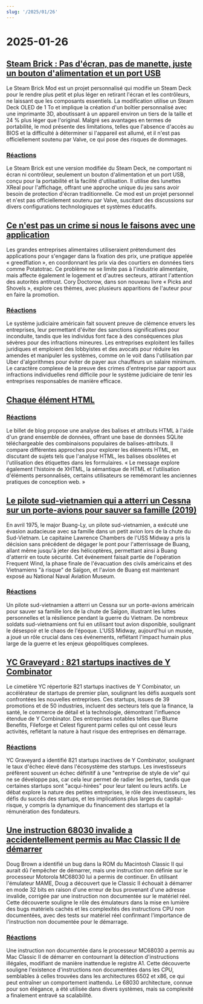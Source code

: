 ```yaml
---
slug: '/2025/01/26'
---
```


# 2025-01-26

## [Steam Brick : Pas d'écran, pas de manette, juste un bouton d'alimentation et un port USB](https://crastinator-pro.github.io/steam-brick/)

Le Steam Brick Mod est un projet personnalisé qui modifie un Steam Deck pour le rendre plus petit et plus léger en retirant l'écran et les contrôleurs, ne laissant que les composants essentiels. La modification utilise un Steam Deck OLED de 1 To et implique la création d'un boîtier personnalisé avec une imprimante 3D, aboutissant à un appareil environ un tiers de la taille et 24 % plus léger que l'original. Malgré ses avantages en termes de portabilité, le mod présente des limitations, telles que l'absence d'accès au BIOS et la difficulté à déterminer si l'appareil est allumé, et il n'est pas officiellement soutenu par Valve, ce qui pose des risques de dommages.

### [Réactions](https://news.ycombinator.com/item?id=42825441)

Le Steam Brick est une version modifiée du Steam Deck, ne comportant ni écran ni contrôleur, seulement un bouton d'alimentation et un port USB, conçu pour la portabilité et la facilité d'utilisation. Il utilise des lunettes XReal pour l'affichage, offrant une approche unique du jeu sans avoir besoin de protection d'écran traditionnelle. Ce mod est un projet personnel et n'est pas officiellement soutenu par Valve, suscitant des discussions sur divers configurations technologiques et systèmes éducatifs.

## [Ce n'est pas un crime si nous le faisons avec une application](https://pluralistic.net/2025/01/25/potatotrac/#carbo-loading)

Les grandes entreprises alimentaires utiliseraient prétendument des applications pour s'engager dans la fixation des prix, une pratique appelée « greedflation », en coordonnant les prix via des courtiers en données tiers comme Potatotrac. Ce problème ne se limite pas à l'industrie alimentaire, mais affecte également le logement et d'autres secteurs, attirant l'attention des autorités antitrust. Cory Doctorow, dans son nouveau livre « Picks and Shovels », explore ces thèmes, avec plusieurs apparitions de l'auteur pour en faire la promotion.

### [Réactions](https://news.ycombinator.com/item?id=42830646)

Le système judiciaire américain fait souvent preuve de clémence envers les entreprises, leur permettant d'éviter des sanctions significatives pour inconduite, tandis que les individus font face à des conséquences plus sévères pour des infractions mineures. Les entreprises exploitent les failles juridiques et emploient des lobbyistes et des avocats pour réduire les amendes et manipuler les systèmes, comme on le voit dans l'utilisation par Uber d'algorithmes pour éviter de payer aux chauffeurs un salaire minimum. Le caractère complexe de la preuve des crimes d'entreprise par rapport aux infractions individuelles rend difficile pour le système judiciaire de tenir les entreprises responsables de manière efficace.

## [Chaque élément HTML](https://iamwillwang.com/dollar/every-html-element/)

### [Réactions](https://news.ycombinator.com/item?id=42823722)

Le billet de blog propose une analyse des balises et attributs HTML à l'aide d'un grand ensemble de données, offrant une base de données SQLite téléchargeable des combinaisons populaires de balises-attributs. Il compare différentes approches pour explorer les éléments HTML, en discutant de sujets tels que l'analyse HTML, les balises obsolètes et l'utilisation des étiquettes dans les formulaires. « Le message explore également l'histoire de XHTML, la sémantique de HTML et l'utilisation d'éléments personnalisés, certains utilisateurs se remémorant les anciennes pratiques de conception web. »

## [Le pilote sud-vietnamien qui a atterri un Cessna sur un porte-avions pour sauver sa famille (2019)](https://www.historynet.com/maj-buang-lys-daring-feat-to-save-his-family/)

En avril 1975, le major Buang-Ly, un pilote sud-vietnamien, a exécuté une évasion audacieuse avec sa famille dans un petit avion lors de la chute du Sud-Vietnam. Le capitaine Lawrence Chambers de l'USS Midway a pris la décision sans précédent de dégager le pont pour l'atterrissage de Buang, allant même jusqu'à jeter des hélicoptères, permettant ainsi à Buang d'atterrir en toute sécurité. Cet événement faisait partie de l'opération Frequent Wind, la phase finale de l'évacuation des civils américains et des Vietnamiens "à risque" de Saïgon, et l'avion de Buang est maintenant exposé au National Naval Aviation Museum.

### [Réactions](https://news.ycombinator.com/item?id=42826536)

Un pilote sud-vietnamien a atterri un Cessna sur un porte-avions américain pour sauver sa famille lors de la chute de Saïgon, illustrant les luttes personnelles et la résilience pendant la guerre du Vietnam. De nombreux soldats sud-vietnamiens ont fui en utilisant tout avion disponible, soulignant le désespoir et le chaos de l'époque. L'USS Midway, aujourd'hui un musée, a joué un rôle crucial dans ces événements, reflétant l'impact humain plus large de la guerre et les enjeux géopolitiques complexes.

## [YC Graveyard : 821 startups inactives de Y Combinator](https://ycgraveyard.iamwillwang.com/)

Le cimetière YC répertorie 821 startups inactives de Y Combinator, un accélérateur de startups de premier plan, soulignant les défis auxquels sont confrontées les nouvelles entreprises. Ces startups, issues de 39 promotions et de 50 industries, incluent des secteurs tels que la finance, la santé, le commerce de détail et la technologie, démontrant l'influence étendue de Y Combinator. Des entreprises notables telles que Blume Benefits, Fileforge et Celest figurent parmi celles qui ont cessé leurs activités, reflétant la nature à haut risque des entreprises en démarrage.

### [Réactions](https://news.ycombinator.com/item?id=42828198)

YC Graveyard a identifié 821 startups inactives de Y Combinator, soulignant le taux d'échec élevé dans l'écosystème des startups. Les investisseurs préfèrent souvent un échec définitif à une "entreprise de style de vie" qui ne se développe pas, car cela leur permet de radier les pertes, tandis que certaines startups sont "acqui-hirées" pour leur talent ou leurs actifs. Le débat explore la nature des petites entreprises, le rôle des investisseurs, les défis du succès des startups, et les implications plus larges du capital-risque, y compris la dynamique du financement des startups et la rémunération des fondateurs.

## [Une instruction 68030 invalide a accidentellement permis au Mac Classic II de démarrer](https://www.downtowndougbrown.com/2025/01/the-invalid-68030-instruction-that-accidentally-allowed-the-mac-classic-ii-to-successfully-boot-up/)

Doug Brown a identifié un bug dans la ROM du Macintosh Classic II qui aurait dû l'empêcher de démarrer, mais une instruction non définie sur le processeur Motorola MC68030 lui a permis de continuer. En utilisant l'émulateur MAME, Doug a découvert que le Classic II échouait à démarrer en mode 32 bits en raison d'une erreur de bus provenant d'une adresse invalide, corrigée par une instruction non documentée sur le matériel réel. Cette découverte souligne le rôle des émulateurs dans la mise en lumière des bugs matériels cachés et les complexités des instructions CPU non documentées, avec des tests sur matériel réel confirmant l'importance de l'instruction non documentée pour le démarrage.

### [Réactions](https://news.ycombinator.com/item?id=42824562)

Une instruction non documentée dans le processeur MC68030 a permis au Mac Classic II de démarrer en contournant la détection d'instructions illégales, modifiant de manière inattendue le registre A1. Cette découverte souligne l'existence d'instructions non documentées dans les CPU, semblables à celles trouvées dans les architectures 6502 et x86, ce qui peut entraîner un comportement inattendu. Le 68030 architecture, connue pour son élégance, a été utilisée dans divers systèmes, mais sa complexité a finalement entravé sa scalabilité.

<head>
  <meta property="og:title" content="Steam Brick : Pas d'écran, pas de manette, juste un bouton d'alimentation et un port USB" />
  <meta property="og:type" content="website" />
  <meta property="og:image" content="https://og.cho.sh/api/og/?title=Steam%20Brick%20%3A%20Pas%20d'%C3%A9cran%2C%20pas%20de%20manette%2C%20juste%20un%20bouton%20d'alimentation%20et%20un%20port%20USB&subheading=dimanche%2026%20janvier%202025%3A%20R%C3%A9sum%C3%A9%20de%20Hacker%20News" />
</head>
